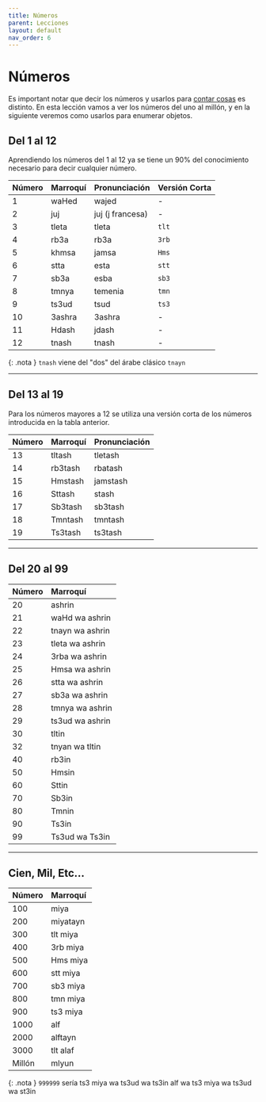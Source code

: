 ```yaml
---
title: Números
parent: Lecciones
layout: default
nav_order: 6
---
```


# Números

Es important notar que decir los números y usarlos para [contar cosas](./cantidades) es distinto. En esta lección vamos a ver los números del uno al millón, y en la siguiente veremos como usarlos para enumerar objetos. 

## Del 1 al 12

Aprendiendo los números del 1 al 12 ya se tiene un 90% del conocimiento necesario para decir cualquier número.

| Número | Marroquí | Pronunciación    | Versión Corta |
|:-------|:---------|:-----------------|---------------|
| 1      | waHed    | wajed            | -             |
| 2      | juj      | juj (j francesa) | -             |
| 3      | tleta    | tleta            | `tlt`         |
| 4      | rb3a     | rb3a             | `3rb`         |
| 5      | khmsa    | jamsa            | `Hms`         |
| 6      | stta     | esta             | `stt`         |
| 7      | sb3a     | esba             | `sb3`         |
| 8      | tmnya    | temenia          | `tmn`         |
| 9      | ts3ud    | tsud             | `ts3`         |
| 10     | 3ashra   | 3ashra           | -             |
| 11     | Hdash    | jdash            | -             |
| 12     | tnash    | tnash            | -             |

{: .nota }
`tnash` viene del "dos" del árabe clásico `tnayn`  

---

## Del 13 al 19

Para los números mayores a 12 se utiliza una versión corta de los números introducida en la tabla anterior.

| Número | Marroquí | Pronunciación |
|:-------|:---------|:--------------|
| 13     | tltash   | tletash       |
| 14     | rb3tash  | rbatash       |
| 15     | Hmstash  | jamstash      |
| 16     | Sttash   | stash         |
| 17     | Sb3tash  | sb3tash       |
| 18     | Tmntash  | tmntash       |
| 19     | Ts3tash  | ts3tash       |

---

## Del 20 al 99

| Número | Marroquí        |
|:-------|:----------------|
| 20     | ashrin          |
| 21     | waHd wa ashrin  |
| 22     | tnayn wa ashrin |
| 23     | tleta wa ashrin |
| 24     | 3rba wa ashrin  |
| 25     | Hmsa wa ashrin  |
| 26     | stta wa ashrin  |
| 27     | sb3a wa ashrin  |
| 28     | tmnya wa ashrin |
| 29     | ts3ud wa ashrin |
| 30     | tltin           |
| 32     | tnyan wa tltin  |
| 40     | rb3in           |
| 50     | Hmsin           |
| 60     | Sttin           |
| 70     | Sb3in           |
| 80     | Tmnin           |
| 90     | Ts3in           |
| 99     | Ts3ud wa Ts3in  |

---

## Cien, Mil, Etc... 

| Número | Marroquí |
|:-------|:---------|
| 100    | miya     |
| 200    | miyatayn |
| 300    | tlt miya |
| 400    | 3rb miya |
| 500    | Hms miya |
| 600    | stt miya |
| 700    | sb3 miya |
| 800    | tmn miya |
| 900    | ts3 miya |
| 1000   | alf      |
| 2000   | alftayn  |
| 3000   | tlt alaf |
| Millón | mlyun    |

{: .nota }
`999999` sería ts3 miya wa ts3ud wa ts3in alf wa ts3 miya wa ts3ud wa st3in 